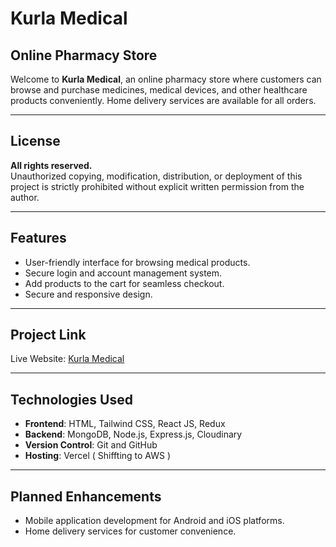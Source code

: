 # **Kurla Medical**  
## **Online Pharmacy Store**  

Welcome to **Kurla Medical**, an online pharmacy store where customers can browse and purchase medicines, medical devices, and other healthcare products conveniently. Home delivery services are available for all orders.  

---

## **License**  
**All rights reserved.**  
Unauthorized copying, modification, distribution, or deployment of this project is strictly prohibited without explicit written permission from the author.  

---

## **Features**  
- User-friendly interface for browsing medical products.  
- Secure login and account management system.
- Add products to the cart for seamless checkout.  
- Secure and responsive design.  

---

## **Project Link**  
Live Website: [Kurla Medical](https://kurla-medical.vercel.app/)  

---

## **Technologies Used**  
- **Frontend**: HTML, Tailwind CSS, React JS, Redux
- **Backend**: MongoDB, Node.js, Express.js, Cloudinary  
- **Version Control**: Git and GitHub  
- **Hosting**: Vercel ( Shiffting to AWS )  

---

## **Planned Enhancements**   
- Mobile application development for Android and iOS platforms.  
- Home delivery services for customer convenience.
